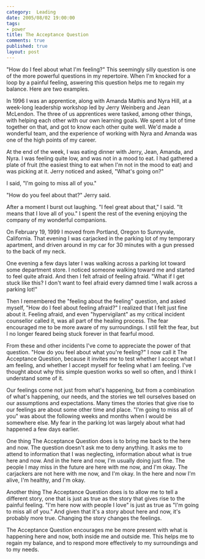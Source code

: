 ```yaml
--- 
category:  Leading
date: 2005/08/02 19:00:00
tags: 
- power
title: The Acceptance Question
comments: true
published: true
layout: post
---
```


<p>"How do I feel about what I'm feeling?"  This seemingly silly question is one of the more powerful questions in my repertoire.  When I'm knocked for a loop by a painful feeling, aswering this question helps me to regain my balance.  Here are two examples.</p>
<p>In 1996 I was an apprentice, along with Amanda Mathis and Nyra Hill, at a week-long leadership workshop led by Jerry Weinberg and Jean McLendon.  The three of us apprentices were tasked, among other things, with helping each other with our own learning goals.  We spent a lot of time together on that, and got to know each other quite well.  We'd made a wonderful team, and the experience of working with Nyra and Amanda was one of the high points of my career.</p>
<p>At the end of the week, I was eating dinner with Jerry, Jean, Amanda, and Nyra.  I was feeling quite low, and was not in a mood to eat.  I had gathered a plate of fruit (the easiest thing to eat when I'm not in the mood to eat) and was picking at it.  Jerry noticed and asked, "What's going on?"</p>
<p>I said, "I'm going to miss all of you."</p>
<p>"How do you feel about that?" Jerry said.</p>
<p>After a moment I burst out laughing.  "I feel great about that," I said.  "It means that I love all of you."  I spent the rest of the evening enjoying the company of my wonderful companions.</p>
<p>On February 19, 1999 I moved from Portland, Oregon to Sunnyvale, California.  That evening I was carjacked in the parking lot of my temporary apartment, and driven around in my car for 30 minutes with a gun pressed to the back of my neck.</p>
<p>One evening a few days later I was walking across a parking lot toward some department store.  I noticed someone walking toward me and started to feel quite afraid.  And then I felt afraid of feeling afraid.  "What if I get stuck like this?  I don't want to feel afraid every damned time I walk across a parking lot!"</p>
<p>Then I remembered the "feeling about the feeling" question, and asked myself, "How do I feel about feeling afraid?"  I realized that I felt just fine about it.  Feeling afraid, and even "hypervigilant" as my critical incident counsellor called it, was all part of the healing process.  The fear encouraged me to be more aware of my surroundings.  I still felt the fear, but I no longer feared being stuck forever in that fearful mood.</p>
<p>From these and other incidents I've come to appreciate the power of that question. "How do you feel about what you're feeling?"  I now call it The Acceptance Question, because it invites me to test whether I accept what I am feeling, and whether I accept myself for feeling what I am feeling.  I've thought about why this simple question works so well so often, and I think I understand some of it.</p>
<p>Our feelings come not just from what's happening, but from a combination of what's happening, our needs, and the stories we tell ourselves based on our assumptions and expectations.  Many times the stories that give rise to our feelings are about some other time and place.  "I'm going to miss all of you" was about the following weeks and months when I would be somewhere else. My fear in the parking lot was largely about what had happened a few days earlier.</p>
<p>One thing The Acceptance Question does is to bring me back to the here and now.  The question doesn't ask me to deny anything.  It asks me to attend to information that I was neglecting, information about what is true here and now.  And in the here and now, I'm usually doing just fine.  The people I may miss in the future are here with me now, and I'm okay.  The carjackers are not here with me now, and I'm okay.  In the here and now I'm alive, I'm healthy, and I'm okay.</p>
<p>Another thing The Acceptance Question does is to allow me to tell a different story, one that is just as true as the story that gives rise to the painful feeling.  "I'm here now with people I love" is just as true as "I'm going to miss all of you."  And given that it's a story about here and now, it's probably more true.  Changing the story changes the feelings.</p>
<p>The Acceptance Question encourages me be more present with what is happening here and now, both inside me and outside me.  This helps me to regain my balance, and to respond more effectively to my surroundings and to my needs.</p>
